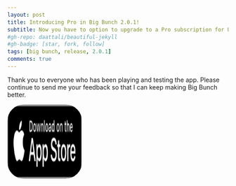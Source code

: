 ```yaml
---
layout: post
title: Introducing Pro in Big Bunch 2.0.1!
subtitle: Now you have to option to upgrade to a Pro subscription for Unlimited Hints. Family Sharing Enabled. Enjoy! 🎊
#gh-repo: daattali/beautiful-jekyll
#gh-badge: [star, fork, follow]
tags: [big bunch, release, 2.0.1]
comments: true
---
```

Thank you to everyone who has been playing and testing the app. Please continue to send me your feedback so that I can keep making Big Bunch better.

<a href="https://apps.apple.com/us/app/big-bunch/id1620207662" style="width: 170px; height: 170px; border-radius: 22%; overflow: hidden; display: inline-block; vertical-align: middle;"><img src="/assets/img/black.svg" alt="Big Bunch" style="width: 170px; height: 170px; border-radius: 22%; overflow: hidden; display: inline-block; vertical-align: middle;"></a>
